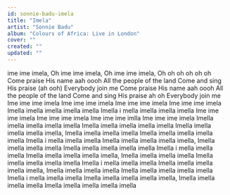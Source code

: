 ```yaml
---
id: sonnie-badu-imela
title: "Imela"
artist: "Sonnie Badu"
album: "Colours of Africa: Live in London"
cover: ""
created: ""
updated: ""
---
```


ime ime imela,
Oh ime ime imela,
Oh ime ime imela,
Oh oh oh oh oh oh
Come praise His name aah oooh
All the people of the land
Come and sing His praise (ah ooh)
Everybody join me
Come praise His name aah oooh
All the people of the land
Come and sing His praise ah oh
Everybody join me
Ime ime ime imela
Ime ime ime imela
Ime ime ime imela
Ime ime ime imela
Imella imella imella imella imella
Imella i mella imella imella imella
Ime ime ime imela
Ime ime ime imela
Ime ime ime imlla
Ime ime ime imela
Imella imella imella imella imella Imella imella imella imella imella
Imella imella imella imella imella, Imella imella imella imella
Imella imella imella imella imella Imella i mella imella imella
Imella imella imella imella imella, Imella imella imella imella
Imella imella imella imella imella Imella i mella imella imella
Imella imella imella imella imella, Imella imella imella imella
Imella imella imella imella imella Imella i mella imella imella
Imella imella imella imella imella, Imella imella imella imella
Imella imella imella imella imella Imella i mella imella imella
Imella imella imella imella imella, Imella imella imella imella
Imella imella imella imella imella